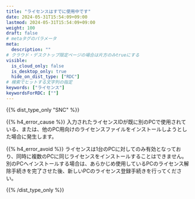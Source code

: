 ```yaml
---
title: "ライセンスはすでに使用中です"
date: 2024-05-31T15:54:09+09:00
lastmod: 2024-05-31T15:54:09+09:00
weight: 100
draft: false
# metaタグのパラメータ
meta:
  description: ""
# クラウド・デスクトップ限定ページの場合は片方のみtrueにする
visible:
  is_cloud_only: false
  is_desktop_only: true
  hide_on_dist_type: ["RDC"]
# 検索でヒットする文字列の指定
keywords: ["ライセンス"]
keywordsForRDC: [""]
---
```


{{% dist_type_only "SNC" %}}

{{% h4_error_cause %}}
入力されたライセンスIDが既に別のPCで使用されている、または、他のPC用向けのライセンスファイルをインストールしようとした場合に発生します。  

{{% h4_error_avoid %}}
ライセンスは1台のPCに対してのみ有効となっており、同時に複数のPCに同じライセンスをインストールすることはできません。  
別のPCへインストールする場合は、あらかじめ使用しているPCのライセンス解除手続きを完了させた後、新しいPCのライセンス登録手続きを行ってください。  

{{% /dist_type_only %}}
